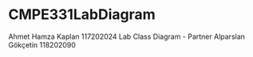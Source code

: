 # CMPE331LabDiagram
Ahmet Hamza Kaplan 117202024 Lab Class Diagram - Partner Alparslan Gökçetin 118202090

